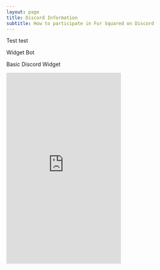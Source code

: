 ```yaml
---
layout: page
title: Discord Information
subtitle: How to participate in Fur Squared on Discord
---
```


Test test

Widget Bot

<widgetbot server="737134155028103238" channel="757325929281224704" width="800" height="600"></widgetbot>

<script src="https://cdn.jsdelivr.net/npm/@widgetbot/html-embed"></script>

Basic Discord Widget

<iframe src="https://discord.com/widget?id=737134155028103238&amp;theme=dark" width="300" height="500" allowtransparency="true" frameborder="0" sandbox="allow-popups allow-popups-to-escape-sandbox allow-same-origin allow-scripts"></iframe>
